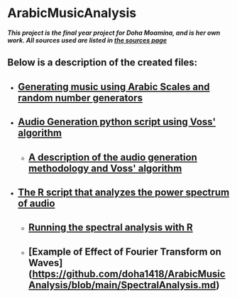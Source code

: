 # ArabicMusicAnalysis





**_This project is the final year project for Doha Moamina, and is her own work. All sources used are listed in [the sources page](sources.md)_**
## Below is a description of the created files:
- ## [Generating music using Arabic Scales and random number generators](https://github.com/doha1418/ArabicMusicAnalysis/blob/main/ScaleGeneration.py)
- ## [Audio Generation python script using Voss' algorithm](https://github.com/doha1418/ArabicMusicAnalysis/blob/main/VossAlgorithm.py)
  - ## [A description of the audio generation methodology and Voss' algorithm](https://github.com/doha1418/ArabicMusicAnalysis/blob/main/AudioGeneration.ipynb)
- ## [The R script that analyzes the power spectrum of audio](https://github.com/doha1418/ArabicMusicAnalysis/blob/main/AnalysisScript.R)
  - ## [Running the spectral analysis with R](https://github.com/doha1418/ArabicMusicAnalysis/blob/main/Run_Analysis.R)
  - ## [Example of Effect of Fourier Transform on Waves] (https://github.com/doha1418/ArabicMusicAnalysis/blob/main/SpectralAnalysis.md)

